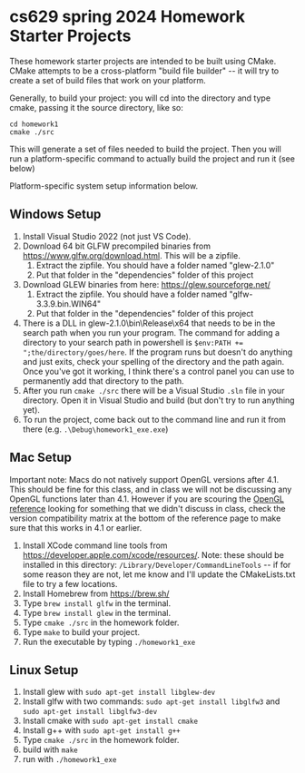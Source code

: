 # cs629 spring 2024 Homework Starter Projects

These homework starter projects are intended to be built using CMake. CMake attempts to be a cross-platform "build file builder" -- it will try to create a set of build files that work on your platform.

Generally, to build your project: you will cd into the directory and type cmake, passing it the source directory, like so:

```
cd homework1
cmake ./src
```

This will generate a set of files needed to build the project. Then you will run a platform-specific command to actually build the project and run it (see below)

Platform-specific system setup information below.

## Windows Setup

1. Install Visual Studio 2022 (not just VS Code).
1. Download 64 bit GLFW precompiled binaries from https://www.glfw.org/download.html. This will be a zipfile.
   1. Extract the zipfile. You should have a folder named "glew-2.1.0"
   1. Put that folder in the "dependencies" folder of this project
1. Download GLEW binaries from here: https://glew.sourceforge.net/
   1. Extract the zipfile. You should have a folder named "glfw-3.3.9.bin.WIN64"
   1. Put that folder in the "dependencies" folder of this project
1. There is a DLL in glew-2.1.0\bin\Release\x64 that needs to be in the search path when you run your program. The command for adding a directory to your search path in powershell is `$env:PATH += ";the/directory/goes/here`. If the program runs but doesn't do anything and just exits, check your spelling of the directory and the path again. Once you've got it working, I think there's a control panel you can use to permanently add that directory to the path.
1. After you run `cmake ./src` there will be a Visual Studio `.sln` file in your directory. Open it in Visual Studio and build (but don't try to run anything yet).
1. To run the project, come back out to the command line and run it from there (e.g. `.\Debug\homework1_exe.exe`)

## Mac Setup

Important note: Macs do not natively support OpenGL versions after 4.1. This should be fine for this class, and in class we will not be discussing any OpenGL functions later than 4.1. However if you are scouring the [OpenGL reference](https://registry.khronos.org/OpenGL-Refpages/gl4/) looking for something that we didn't discuss in class, check the version compatibility matrix at the bottom of the reference page to make sure that this works in 4.1 or earlier.

1. Install XCode command line tools from https://developer.apple.com/xcode/resources/. Note: these should be installed in this directory: `/Library/Developer/CommandLineTools` -- if for some reason they are not, let me know and I'll update the CMakeLists.txt file to try a few locations.
1. Install Homebrew from https://brew.sh/
1. Type `brew install glfw` in the terminal.
1. Type `brew install glew` in the terminal.
1. Type `cmake ./src` in the homework folder.
1. Type `make` to build your project.
1. Run the executable by typing `./homework1_exe`

## Linux Setup

1. Install glew with `sudo apt-get install libglew-dev`
1. Install glfw with two commands: `sudo apt-get install libglfw3` and `sudo apt-get install libglfw3-dev`
1. Install cmake with `sudo apt-get install cmake`
1. Install g++ with `sudo apt-get install g++`
1. Type `cmake ./src` in the homework folder.
1. build with `make`
1. run with `./homework1_exe`
